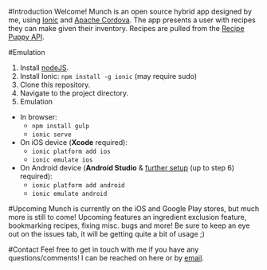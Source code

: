 #Introduction
Welcome! Munch is an open source hybrid app designed by me, using [Ionic](http://ionicframework.com/) and [Apache Cordova](https://cordova.apache.org/). The app presents a user with recipes they can make given their inventory. Recipes are pulled from the [Recipe Puppy API](http://www.recipepuppy.com/about/api/).

#Emulation
1. Install [nodeJS](https://nodejs.org/en/).
2. Install Ionic: `npm install -g ionic` (may require sudo)
1. Clone this repository.
2. Navigate to the project directory.
3. Emulation 
 - In browser: 
      * `npm install gulp`
      * `ionic serve` 
  - On iOS device (**Xcode** required): 
      * `ionic platform add ios`  
      * `ionic emulate ios` 
  - On Android device (**Android Studio** &  [further setup](http://www.debenu.com/kb/create-an-emulator-for-testing-in-android-studio/) (up to step 6) required): 
     * `ionic platform add android`
     * `ionic emulate android`

#Upcoming
Munch is currently on the iOS and Google Play stores, but much more is still to come! Upcoming features an ingredient exclusion feature, bookmarking recipes, fixing misc. bugs and more! Be sure to keep an eye out on the issues tab, it will be getting quite a bit of usage ;)

#Contact
Feel free to get in touch with me if you have any questions/comments! I can be reached on here or by <a href="mailto:akoumis1@gmail.com">email</a>.
